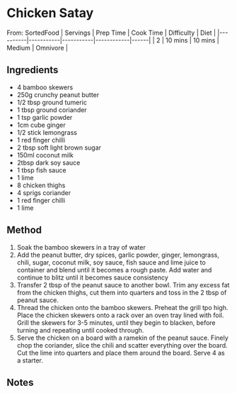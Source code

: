 # Chicken Satay
From: SortedFood
| Servings | Prep Time | Cook Time | Difficulty | Diet | 
|----------|-----------|-----------|------------|------|
| 2 | 10 mins | 10 mins | Medium | Omnivore |

## Ingredients
* 4 bamboo skewers
* 250g crunchy peanut butter
* 1/2 tbsp ground tumeric
* 1 tbsp ground coriander
* 1 tsp garlic powder
* 1cm cube ginger
* 1/2 stick lemongrass
* 1 red finger chilli
* 2 tbsp soft light brown sugar
* 150ml coconut milk
* 2tbsp dark soy sauce
* 1 tbsp fish sauce
* 1 lime
* 8 chicken thighs
* 4 sprigs coriander
* 1 red finger chilli
* 1 lime

## Method
1. Soak the bamboo skewers in a tray of water
2. Add the peanut butter, dry spices, garlic powder, ginger, lemongrass, chili, sugar, coconut milk, soy sauce, fish sauce and lime juice to container and blend until it becomes a rough paste. Add water and continue to blitz until it becomes sauce consistency
3. Transfer 2 tbsp of the peanut sauce to another bowl. Trim any excess fat from the chicken thighs, cut them into quarters and toss in the 2 tbsp of peanut sauce.
4. Thread the chicken onto the bamboo skewers. Preheat the grill tpo high. Place the chicken skewers onto a rack over an oven tray lined with foil. Grill the skewers for 3-5 minutes, until they begin to blacken, before turning and repeating until cooked through.
5. Serve the chicken on a board with a ramekin of the peanut sauce. Finely chop the coriander, slice the chili and scatter everything over the board. Cut the lime into quarters and place them around the board. Serve 4 as a starter.

## Notes